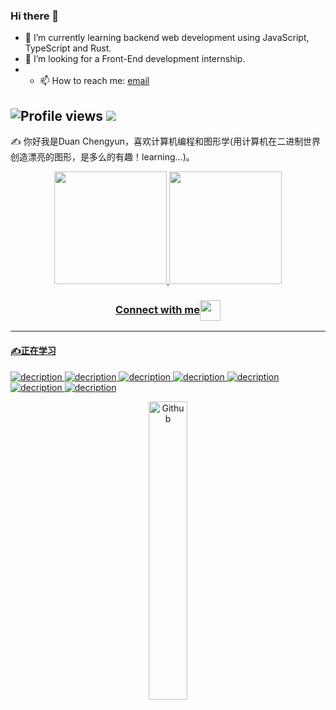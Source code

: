 ### Hi there 👋
- 🔭 I’m currently learning backend web development using JavaScript, TypeScript and Rust.
- 🌱 I’m looking for a Front-End development internship.
- - 📫 How to reach me: [email](mailto:Dominic_Duan@163.com)
<!--
**Chanyon/Chanyon** is a ✨ _special_ ✨ repository because its `README.md` (this file) appears on your GitHub profile.

Here are some ideas to get you started:
- 👯 I’m looking to collaborate on ...
- 🤔 I’m looking for help with ...
- 💬 Ask me about ...
- 📫 How to reach me: ...
- 😄 Pronouns: ...
- ⚡ Fun fact: ...
-->
![Profile views](https://gpvc.arturio.dev/Chanyon)  <img src="https://img.shields.io/github/followers/Chanyon?label=Follow" style=" float:left, margin-right:10px" />
---
<!-- https://img.shields.io/github/stars/{Chanyon}/{repo-name}.svg -->
<!-- https://img.shields.io/github/issues-pr-closed/{Chanyon}/{repo-name}.svg -->
✍️ 你好我是Duan Chengyun，喜欢计算机编程和图形学(用计算机在二进制世界创造漂亮的图形，是多么的有趣！learning...)。
<!--[![Top Langs](https://github-readme-stats.vercel.app/api/top-langs/?username=Chanyon)](https://github.com/Chanyon/github-readme-stats) -->
<!-- ![Christmas's GitHub stats](https://github-readme-stats.vercel.app/api?username=Chanyon&show_icons=true&theme=radical) theme:blue-green | tokyonight | radical -->
<!-- [![Top Langs](https://github-readme-stats.vercel.app/api/top-langs/?username=Chanyon&layout=compact)](https://github.com/Chanyon/github-readme-stats) -->
 
<div align="center">
  <a href="https://github.com/Chanyon">
  <img height="180em" src="https://github-readme-stats.vercel.app/api?username=Chanyon&show_icons=true&theme=dracula&include_all_commits=true&count_private=true"/>
  <img height="180em" src="https://github-readme-stats.vercel.app/api/top-langs/?username=Chanyon&layout=compact&langs_count=7&theme=dracula"/>
</div>

<div align="center">
  <h3 align="center">Connect with me<img align="center" src="https://github.com/rajput2107/rajput2107/blob/master/Assets/Handshake.gif" height="33px" /></h3> 
</div>
<!-- <a href="https://github.com/Chanyon">
<img src="https://github-readme-stats.vercel.app/api/top-langs/?username=Chanyon&theme=radical&hide=glsl,python" />
</a> -->
<!-- <img src="https://github-readme-stats.vercel.app/api?username=Chanyon&&show_icons=true&theme=radical&line_height=27&v=5" alt="Ashwani's GitHub Stats" /> -->
<!-- ![Visitor Count](https://profile-counter.glitch.me/Chanyon/count.svg) -->
<!-- ![decription](https://img.shields.io/badge/lang-Rust-red) -->

---
#### ✍️正在学习
![decription](https://img.shields.io/badge/Rust-000000?style=for-the-badge&logo=rust&logoColor=white)
![decription](https://img.shields.io/badge/JavaScript-F7DF1E?style=for-the-badge&logo=javascript&logoColor=black)
![decription](https://img.shields.io/badge/HTML-239120?style=for-the-badge&logo=html5&logoColor=white)
![decription](https://img.shields.io/badge/CSS-239120?&style=for-the-badge&logo=css3&logoColor=white)
![decription](https://img.shields.io/badge/TypeScript-007ACC?style=for-the-badge&logo=typescript&logoColor=white)
![decription](https://img.shields.io/badge/Vue.js-35495E?style=for-the-badge&logo=vue.js&logoColor=4FC08D)
![decription](https://img.shields.io/badge/React-20232A?style=for-the-badge&logo=react&logoColor=61DAFB)
<!-- <img src = "https://img.shields.io/badge/-HTML5-E34F26?style=flat&logo=html5&logoColor=white"> 
<img src = "https://img.shields.io/badge/-CSS3-1572B6?style=flat&logo=css3&logoColor=white">
<img src="https://img.shields.io/badge/-JavaScript-eed718?style=flat&logo=javascript&logoColor=ffffff">
<img src="https://img.shields.io/badge/-React-000000?style=flat&logo=react&logoColor=00c8ff">
<img src="https://img.shields.io/badge/-Express.js-787878?style=flat">
<img src="https://img.shields.io/badge/-Node.js-3C873A?style=flat&logo=Node.js&logoColor=white"> -->
<!-- 看情况使用 -->
<!-- https://img.shields.io/github/forks/{username}/{repo-name}.svg -->
<!-- https://img.shields.io/github/stars/{username}/{repo-name}.svg -->
<!-- https://img.shields.io/github/issues-pr-closed/{username}/{repo-name}.svg -->
<div align="center">
<img width="35%" align="center" alt="Github" src="https://user-images.githubusercontent.com/48678280/88862734-4903af80-d201-11ea-968b-9c939d88a37c.gif" />
</div>

